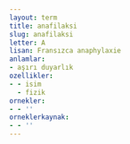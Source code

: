```yaml
---
layout: term
title: anafilaksi
slug: anafilaksi
letter: A
lisan: Fransızca anaphylaxie
anlamlar:
- aşırı duyarlık
ozellikler:
- - isim
  - fizik
ornekler:
- - ''
orneklerkaynak:
- - ''
---
```


